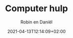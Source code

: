 ---
title: "Computer hulp"
author: "Robin en Daniël"
date: 2021-04-13T12:14:09+02:00
type: "pages"
layout: "computer"
---